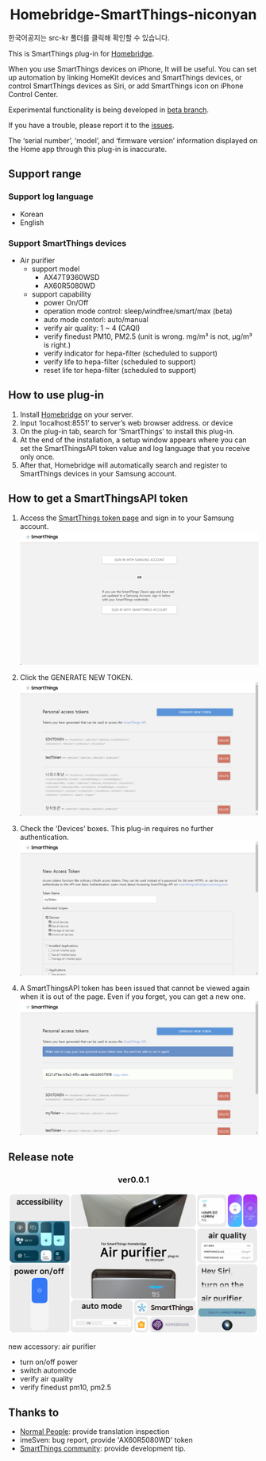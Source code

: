 <span align="center">

# Homebridge-SmartThings-niconyan
</span>

한국어공지는 src-kr 폴더를 클릭해 확인할 수 있습니다.

This is SmartThings plug-in for [Homebridge](https://github.com/homebridge/homebridge).

When you use SmartThings devices on iPhone, It will be useful.
You can set up automation by linking HomeKit devices and SmartThings devices, or control SmartThings devices as Siri, or add SmartThings icon on iPhone Control Center.

Experimental functionality is being developed in [beta branch](https://github.com/niconyanGH/Homebridge-SmartThings-niconyan/tree/beta).

If you have a trouble, please report it to the [issues](https://github.com/niconyanGH/Homebridge-SmartThings-niconyan/issues).

The ‘serial number’, ‘model’, and ‘firmware version’ information displayed on the Home app through this plug-in is inaccurate.

## Support range
### Support log language
* Korean
* English

### Support SmartThings devices
* Air purifier
  - support model
    + AX47T9360WSD
    + AX60R5080WD
  - support capability
    + power On/Off
    + operation mode control: sleep/windfree/smart/max (beta)
    + auto mode contorl: auto/manual
    + verify air quality: 1 ~ 4 (CAQI)
    + verify finedust PM10, PM2.5 (unit is wrong. mg/m³ is not, µg/m³ is right.)
    + verify indicator for hepa-filter (scheduled to support)
    + verify life to hepa-filter (scheduled to support)
    + reset life tor hepa-filter (scheduled to support)

## How to use plug-in

1. Install [Homebridge](https://github.com/homebridge/homebridge#installation) on your server.
2. Input ‘localhost:8551’ to server’s web browser address. or device
3. On the plug-in tab, search for ‘SmartThings’ to install this plug-in.
4. At the end of the installation, a setup window appears where you can set the SmartThingsAPI token value and log language that you receive only once.
5. After that, Homebridge will automatically search and register to SmartThings devices in your Samsung account.

## How to get a SmartThingsAPI token

1. Access the [SmartThings token page](https://account.smartthings.com/tokens) and sign in to your Samsung account.
![guide1](guide/1.png?raw=true)

2. Click the GENERATE NEW TOKEN.
![guide2](guide/2.png?raw=true)

3. Check the ‘Devices’ boxes. This plug-in requires no further authentication.
![guide3](guide/3.png?raw=true)

4. A SmartThingsAPI token has been issued that cannot be viewed again when it is out of the page. Even if you forget, you can get a new one.
![guide4](guide/4.png?raw=true)

## Release note
<span align="center">

### ver0.0.1
</span>

![Homebridge-SmartThings-niconyan v0.0.1 Summary Introduction(en)](ReleaseNote/v0.0.1/Summary_Introduction_Homebridge-SmartThings-AirPurifier(en).png?raw=true)

new accessory: air purifier
* turn on/off power
* switch automode
* verify air quality
* verify finedust pm10, pm2.5

## Thanks to
* [Normal People](https://www.youtube.com/c/%EB%85%B8%EB%A9%80%ED%94%BC%ED%94%8C): provide translation inspection
* imeSven: bug report, provide 'AX60R5080WD' token
* [SmartThings community](https://community.smartthings.com/): provide development tip.